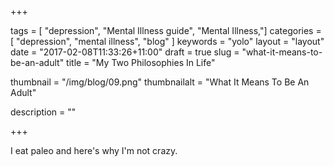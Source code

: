 +++

tags = [ "depression", "Mental Illness guide", "Mental Illness,"]
categories = [ "depression", "mental illness", "blog" ]
keywords = "yolo" 
layout = "layout"
date = "2017-02-08T11:33:26+11:00"
draft = true
slug = "what-it-means-to-be-an-adult"
title = "My Two Philosophies In Life"

thumbnail = "/img/blog/09.png"
thumbnailalt = "What It Means To Be An Adult"

description = ""


+++








I eat paleo and here's why I'm not crazy.

